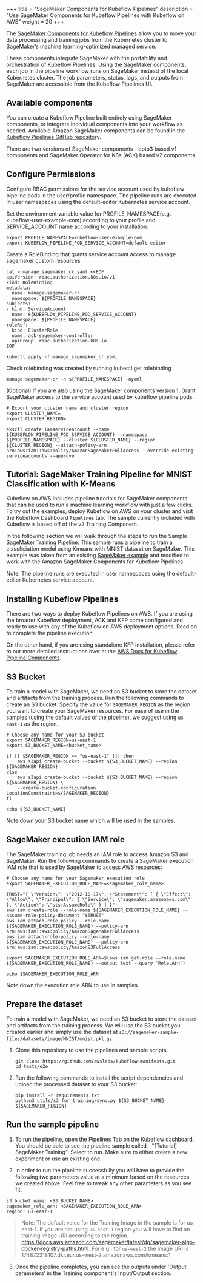 +++
title = "SageMaker Components for Kubeflow Pipelines"
description = "Use SageMaker Components for Kubeflow Pipelines with Kubeflow on AWS"
weight = 20
+++

The [SageMaker Components for Kubeflow Pipelines](https://docs.aws.amazon.com/sagemaker/latest/dg/kubernetes-sagemaker-components-for-kubeflow-pipelines.html) allow you to move your data processing and training jobs from the Kubernetes cluster to SageMaker’s machine learning-optimized managed service. 

These components integrate SageMaker with the portability and orchestration of Kubeflow Pipelines. Using the SageMaker components, each job in the pipeline workflow runs on SageMaker instead of the local Kubernetes cluster. The job parameters, status, logs, and outputs from SageMaker are accessible from the Kubeflow Pipelines UI. 

## Available components

You can create a Kubeflow Pipeline built entirely using SageMaker components, or integrate individual components into your workflow as needed. Available Amazon SageMaker components can be found in the [Kubeflow Pipelines GitHub repository](https://github.com/kubeflow/pipelines/tree/master/components/aws/sagemaker).

There are two versions of SageMaker components - boto3 based v1 components and SageMaker Operator for K8s (ACK) based v2 components. 


## Configure Permissions

Configure RBAC permissions for the service account used by kubeflow pipeline pods in the user/profile namespace. The pipeline runs are executed in user namespaces using the default-editor Kubernetes service account.


Set the environment variable value for PROFILE_NAMESPACE(e.g. kubeflow-user-example-com) according to your profile and SERVICE_ACCOUNT name according to your installation:

```
export PROFILE_NAMESPACE=kubeflow-user-example-com
export KUBEFLOW_PIPELINE_POD_SERVICE_ACCOUNT=default-editor
```

Create a RoleBinding that grants service account access to manage sagemaker custom resources

```
cat > manage_sagemaker_cr.yaml <<EOF
apiVersion: rbac.authorization.k8s.io/v1
kind: RoleBinding
metadata:
  name: manage-sagemaker-cr
  namespace: ${PROFILE_NAMESPACE}
subjects:
- kind: ServiceAccount
  name: ${KUBEFLOW_PIPELINE_POD_SERVICE_ACCOUNT}
  namespace: ${PROFILE_NAMESPACE}
roleRef:
  kind: ClusterRole
  name: ack-sagemaker-controller
  apiGroup: rbac.authorization.k8s.io
EOF

kubectl apply -f manage_sagemaker_cr.yaml
```
Check rolebinding was created by running kubectl get rolebinding

```
manage-sagemaker-cr -n ${PROFILE_NAMESPACE} -oyaml
```

(Optional) If you are also using the SageMaker components version 1. Grant SageMaker access to the service account used by kubeflow pipeline pods.

```
# Export your cluster name and cluster region
export CLUSTER_NAME=
export CLUSTER_REGION=
        
eksctl create iamserviceaccount --name ${KUBEFLOW_PIPELINE_POD_SERVICE_ACCOUNT} --namespace ${PROFILE_NAMESPACE} --cluster ${CLUSTER_NAME} --region ${CLUSTER_REGION} --attach-policy-arn arn:aws:iam::aws:policy/AmazonSageMakerFullAccess --override-existing-serviceaccounts --approve
```


## Tutorial: SageMaker Training Pipeline for MNIST Classification with K-Means

Kubeflow on AWS includes pipeline tutorials for SageMaker components that can be used to run a machine learning workflow with just a few clicks. To try out the examples, deploy Kubeflow on AWS on your cluster and visit the Kubeflow Dashboard `Pipelines` tab. The sample currently included with Kubeflow is based off of the v2 Training Component.

In the following section we will walk through the steps to run the Sample SageMaker Training Pipeline. This sample runs a pipeline to train a classficiation model using Kmeans with MNIST dataset on SageMaker. This example was taken from an existing [SageMaker example](https://github.com/aws/amazon-sagemaker-examples/blob/8279abfcc78bad091608a4a7135e50a0bd0ec8bb/sagemaker-python-sdk/1P_kmeans_highlevel/kmeans_mnist.ipynb) and modified to work with the Amazon SageMaker Components for Kubeflow Pipelines. 

Note:  The pipeline runs are executed in user namespaces using the default-editor Kubernetes service account.

## Installing Kubeflow Pipelines
There are two ways to deploy Kubeflow Pipelines on AWS. If you are using the broader Kubeflow deployment, ACK and KFP come configured and ready to use with any of the Kubeflow on AWS deployment options. Read on to complete the pipeline execution. 

On the other hand, if you are using standalone KFP installation, please refer to our more detailed instructions over at the [AWS Docs for Kubeflow Pipeline Components](https://docs.aws.amazon.com/sagemaker/latest/dg/kubernetes-sagemaker-components-for-kubeflow-pipelines.html).

## S3 Bucket
To train a model with SageMaker, we need an S3 bucket to store the dataset and artifacts from the training process. Run the following commands to create an S3 bucket. Specify the value for `SAGEMAKER_REGION` as the region you want to create your SageMaker resources. For ease of use in the samples (using the default values of the pipeline), we suggest using `us-east-1` as the region.

```
# Choose any name for your S3 bucket
export SAGEMAKER_REGION=us-east-1
export S3_BUCKET_NAME=<bucket_name>

if [[ $SAGEMAKER_REGION == "us-east-1" ]]; then
    aws s3api create-bucket --bucket ${S3_BUCKET_NAME} --region ${SAGEMAKER_REGION}
else
    aws s3api create-bucket --bucket ${S3_BUCKET_NAME} --region ${SAGEMAKER_REGION} \
    --create-bucket-configuration LocationConstraint=${SAGEMAKER_REGION}
fi

echo ${S3_BUCKET_NAME}
```
Note down your S3 bucket name which will be used in the samples.

## SageMaker execution IAM role
The SageMaker training job needs an IAM role to access Amazon S3 and SageMaker. Run the following commands to create a SageMaker execution IAM role that is used by SageMaker to access AWS resources:

```
# Choose any name for your Sagemaker execution role
export SAGEMAKER_EXECUTION_ROLE_NAME=<sagemaker_role_name>

TRUST="{ \"Version\": \"2012-10-17\", \"Statement\": [ { \"Effect\": \"Allow\", \"Principal\": { \"Service\": \"sagemaker.amazonaws.com\" }, \"Action\": \"sts:AssumeRole\" } ] }"
aws iam create-role --role-name ${SAGEMAKER_EXECUTION_ROLE_NAME} --assume-role-policy-document "$TRUST"
aws iam attach-role-policy --role-name ${SAGEMAKER_EXECUTION_ROLE_NAME} --policy-arn arn:aws:iam::aws:policy/AmazonSageMakerFullAccess
aws iam attach-role-policy --role-name ${SAGEMAKER_EXECUTION_ROLE_NAME} --policy-arn arn:aws:iam::aws:policy/AmazonS3FullAccess

export SAGEMAKER_EXECUTION_ROLE_ARN=$(aws iam get-role --role-name ${SAGEMAKER_EXECUTION_ROLE_NAME} --output text --query 'Role.Arn')

echo $SAGEMAKER_EXECUTION_ROLE_ARN
```
Note down the execution role ARN to use in samples.



## Prepare the dataset

To train a model with SageMaker, we need an S3 bucket to store the dataset and artifacts from the training process. We will use the S3 bucket you created earlier and simply use the dataset at `s3://sagemaker-sample-files/datasets/image/MNIST/mnist.pkl.gz`.

1. Clone this repository to use the pipelines and sample scripts.
    ```
    git clone https://github.com/awslabs/kubeflow-manifests.git
    cd tests/e2e
    ```
1. Run the following commands to install the script dependencies and upload the processed dataset to your S3 bucket:
    ```
    pip install -r requirements.txt
    python3 utils/s3_for_training/sync.py ${S3_BUCKET_NAME} ${SAGEMAKER_REGION}
    ```

## Run the sample pipeline

1. To run the pipeline, open the Pipelines Tab on the Kubeflow dashboard. You should be able to see the pipeline sample called - "[Tutorial] SageMaker Training". Select to run. Make sure to either create a new experiment or use an existing one. 

2. In order to run the pipeline successfully you will have to provide the following two parameters value at a minimum based on the resources we created above. Feel free to tweak any other parameters as you see fit.  

```
s3_bucket_name: <S3_BUCKET_NAME>
sagemaker_role_arn: <SAGEMAKER_EXECUTION_ROLE_ARN>
region: us-east-1
```
> Note: The default value for the Training Image in the sample is for us-east-1. If you are not using `us-east-1` region you will have to find an training image URI according to the region. https://docs.aws.amazon.com/sagemaker/latest/dg/sagemaker-algo-docker-registry-paths.html. For e.g.: for `us-west-2` the image URI is 174872318107.dkr.ecr.us-west-2.amazonaws.com/kmeans:1

3. Once the pipeline completes, you can see the outputs under 'Output parameters' in the Training component's Input/Output section.
